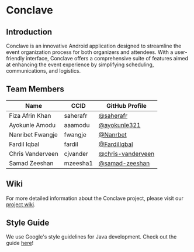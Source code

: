 # Conclave

## Introduction

Conclave is an innovative Android application designed to streamline the event organization process for both organizers and attendees. With a user-friendly interface, Conclave offers a comprehensive suite of features aimed at enhancing the event experience by simplifying scheduling, communications, and logistics.

## Team Members

| Name             | CCID     | GitHub Profile                                 |
|------------------|----------|------------------------------------------------|
| Fiza Afrin Khan  | saherafr | [@saherafr](https://github.com/saherafr)       |
| Ayokunle Amodu   | aaamodu  | [@ayokunle321](https://github.com/ayokunle321) |
| Nanribet Fwangje | fwangje  | [@Nanrbet](https://github.com/Nanrbet)         |
| Fardil Iqbal     | fardil   | [@FardilIqbal](https://github.com/FardilIqbal) |
| Chris Vanderveen | cjvander | [@chris-vanderveen](https://github.com/chris-vanderveen) |
| Samad Zeeshan    | mzeesha1 | [@samad-zeeshan](https://github.com/samad-zeeshan) |


## Wiki

For more detailed information about the Conclave project, please visit our [project wiki](https://github.com/CMPUT301W24T08/DroidDesign/wiki).

## Style Guide
We use Google's style guidelines for Java development. Check out the guide [here](https://google.github.io/styleguide/javaguide.html)!
